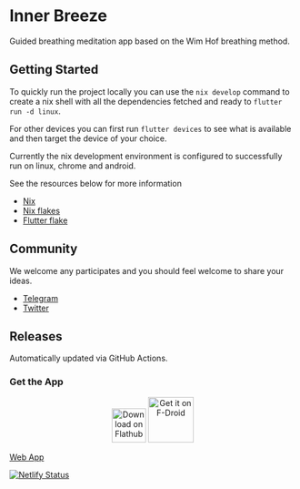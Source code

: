 # Inner Breeze
Guided breathing meditation app based on the Wim Hof breathing method.

## Getting Started
To quickly run the project locally you can use the ```nix develop``` command to create a nix shell with all the dependencies fetched and ready to ```flutter run -d linux```.

For other devices you can first run ```flutter devices``` to see what is available and then target the device of your choice.

Currently the nix development environment is configured to successfully run on linux, chrome and android.

See the resources below for more information

 - [Nix](https://nixos.org/)
 - [Nix flakes](https://nixos.wiki/wiki/Flakes)
 - [Flutter flake](https://github.com/waotzi/flutter-flake)

## Community
We welcome any participates and you should feel welcome to share your ideas.

- [Telegram](https://t.me/naoxio)
- [Twitter](https://twitter.com/naox_io)

## Releases
Automatically updated via GitHub Actions.

### Get the App
<p align="center">
 <a href="https://flathub.org/apps/io.naox.InnerBreeze">
  <img src="https://dl.flathub.org/assets/badges/flathub-badge-en.png"
    alt="Download on Flathub"
    height="60"></a>
 
 <a href="https://f-droid.org/packages/io.naox.inbe">
  <img src="https://fdroid.gitlab.io/artwork/badge/get-it-on.png"
    alt="Get it on F-Droid"
    height="80">
 </a>
</p>

[Web App](https://inner-breeze.app/#/)

[![Netlify Status](https://api.netlify.com/api/v1/badges/9fe7d682-4647-42d3-8d29-53737c9ffe05/deploy-status)](https://app.netlify.com/sites/inbe/deploys)
